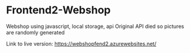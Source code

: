 # Frontend2-Webshop
Webshop using javascript, local storage, api
Original API died so pictures are randomly generated

Link to live version: https://webshopfend2.azurewebsites.net/
